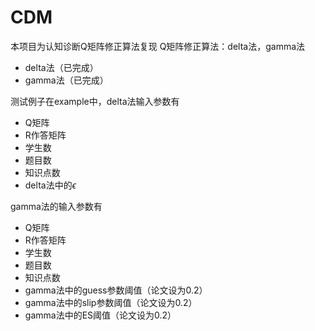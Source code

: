 # CDM
本项目为认知诊断Q矩阵修正算法复现 Q矩阵修正算法：delta法，gamma法
- delta法（已完成）
- gamma法（已完成）



测试例子在example中，delta法输入参数有

- Q矩阵
- R作答矩阵
- 学生数
- 题目数
- 知识点数
- delta法中的$\epsilon$

gamma法的输入参数有

- Q矩阵
- R作答矩阵
- 学生数
- 题目数
- 知识点数
- gamma法中的guess参数阈值（论文设为0.2）
- gamma法中的slip参数阈值（论文设为0.2）
- gamma法中的ES阈值（论文设为0.2）

